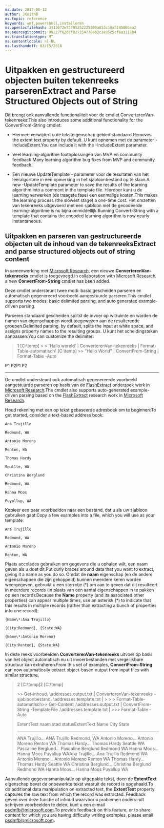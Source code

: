 ```yaml
---
ms.date: 2017-06-12
author: JKeithB
ms.topic: reference
keywords: wmf,powershell,installeren
ms.openlocfilehash: 3413672e73705252225300a853c10a514500baa2
ms.sourcegitcommit: 99227f62dcf827354770eb2c3e95c5cf6a3118b4
ms.translationtype: MT
ms.contentlocale: nl-NL
ms.lasthandoff: 03/15/2018
---
```

# <a name="extract-and-parse-structured-objects-out-of-string"></a><span data-ttu-id="6b79e-102">Uitpakken en gestructureerd objecten buiten tekenreeks parseren</span><span class="sxs-lookup"><span data-stu-id="6b79e-102">Extract and Parse Structured Objects out of String</span></span>
<span data-ttu-id="6b79e-103">Dit brengt ook aanvullende functionaliteit voor de cmdlet ConverterenVan-tekenreeks:</span><span class="sxs-lookup"><span data-stu-id="6b79e-103">This also introduces some additional functionality for the ConvertFrom-String cmdlet:</span></span>

-   <span data-ttu-id="6b79e-104">Hiermee verwijdert u de teksteigenschap gebied standaard.</span><span class="sxs-lookup"><span data-stu-id="6b79e-104">Removes the extent text property by default.</span></span> <span data-ttu-id="6b79e-105">U kunt opnemen met de parameter - IncludeExtent.</span><span class="sxs-lookup"><span data-stu-id="6b79e-105">You can include it with the -IncludeExtent parameter.</span></span>

-   <span data-ttu-id="6b79e-106">Veel learning-algoritme foutoplossingen van MVP en community feedback.</span><span class="sxs-lookup"><span data-stu-id="6b79e-106">Many learning algorithm bug fixes from MVP and community feedback.</span></span>

-   <span data-ttu-id="6b79e-107">Een nieuwe UpdateTemplate - parameter voor de resultaten van het leeralgoritme in een opmerking in het sjabloonbestand op te slaan.</span><span class="sxs-lookup"><span data-stu-id="6b79e-107">A new -UpdateTemplate parameter to save the results of the learning algorithm into a comment in the template file.</span></span> <span data-ttu-id="6b79e-108">Hierdoor kunt u de learning verwerken (de traagste fase) een eenmalige kosten.</span><span class="sxs-lookup"><span data-stu-id="6b79e-108">This makes the learning process (the slowest stage) a one-time cost.</span></span> <span data-ttu-id="6b79e-109">Het omzetten van tekenreeks uitgevoerd met een sjabloon met de gecodeerde learning-algoritme is nu bijna onmiddellijk.</span><span class="sxs-lookup"><span data-stu-id="6b79e-109">Running Convert-String with a template that contains the encoded learning algorithm is now nearly instantaneous.</span></span>


<a name="extract-and-parse-structured-objects-out-of-string-content"></a><span data-ttu-id="6b79e-110">Uitpakken en parseren van gestructureerde objecten uit de inhoud van de tekenreeks</span><span class="sxs-lookup"><span data-stu-id="6b79e-110">Extract and parse structured objects out of string content</span></span>
----------------------------------------------------------

<span data-ttu-id="6b79e-111">In samenwerking met [Microsoft Research](http://research.microsoft.com/), een nieuwe **ConverterenVan-tekenreeks** cmdlet is toegevoegd.</span><span class="sxs-lookup"><span data-stu-id="6b79e-111">In collaboration with [Microsoft Research](http://research.microsoft.com/), a new **ConvertFrom-String** cmdlet has been added.</span></span>

<span data-ttu-id="6b79e-112">Deze cmdlet ondersteunt twee modi: basic gescheiden parseren en automatisch gegenereerd voorbeeld aangestuurde parseren.</span><span class="sxs-lookup"><span data-stu-id="6b79e-112">This cmdlet supports two modes: basic delimited parsing, and auto generated example-driven parsing.</span></span>

<span data-ttu-id="6b79e-113">Parseren standaard gescheiden splitst de invoer op witruimte en worden de namen van eigenschappen wordt toegewezen aan de resulterende groepen.</span><span class="sxs-lookup"><span data-stu-id="6b79e-113">Delimited parsing, by default, splits the input at white space, and assigns property names to the resulting groups.</span></span> <span data-ttu-id="6b79e-114">U kunt het scheidingsteken aanpassen:</span><span class="sxs-lookup"><span data-stu-id="6b79e-114">You can customize the delimiter:</span></span>

> <span data-ttu-id="6b79e-115">1 \[C:\\temp\] &gt; &gt; 'Hallo wereld' | ConverterenVan-tekenreeks | Format-Table-automatisch</span><span class="sxs-lookup"><span data-stu-id="6b79e-115">1 \[C:\\temp\] &gt;&gt; "Hello World" | ConvertFrom-String | Format-Table -Auto</span></span>

<span data-ttu-id="6b79e-116">P1    P2</span><span class="sxs-lookup"><span data-stu-id="6b79e-116">P1    P2</span></span>
--    --

<span data-ttu-id="6b79e-117">De cmdlet ondersteunt ook automatisch gegenereerde voorbeeld aangestuurde parseren op basis van de [FlashExtract](http://research.microsoft.com/en-us/um/people/sumitg/flashextract.html) onderzoek werk in [Microsoft Research](http://research.microsoft.com).</span><span class="sxs-lookup"><span data-stu-id="6b79e-117">The cmdlet also supports auto-generated example-driven parsing based on the [FlashExtract](http://research.microsoft.com/en-us/um/people/sumitg/flashextract.html) research work in [Microsoft Research](http://research.microsoft.com).</span></span>

<span data-ttu-id="6b79e-118">Houd rekening met een op tekst gebaseerde adresboek om te beginnen:</span><span class="sxs-lookup"><span data-stu-id="6b79e-118">To get started, consider a text-based address book:</span></span>

    Ana Trujillo

    Redmond, WA

    Antonio Moreno

    Renton, WA

    Thomas Hardy

    Seattle, WA

    Christina Berglund

    Redmond, WA

    Hanna Moos

    Puyallup, WA

<span data-ttu-id="6b79e-119">Kopieer een paar voorbeelden naar een bestand, dat u als uw sjabloon gebruiken gaat:</span><span class="sxs-lookup"><span data-stu-id="6b79e-119">Copy a few examples into a file, which you will use as your template:</span></span>

    Ana Trujillo

    Redmond, WA

    Antonio Moreno

    Renton, WA

   

<span data-ttu-id="6b79e-120">Plaats accolades gebruiken om gegevens die u ophalen wilt, een naam geven als u doet dit.</span><span class="sxs-lookup"><span data-stu-id="6b79e-120">Put curly braces around data that you want to extract, giving it a name as you do so.</span></span> <span data-ttu-id="6b79e-121">Omdat de **naam** eigenschap (en de andere eigenschappen die zijn gekoppeld) kunnen meerdere keren worden weergegeven, gebruikt u een sterretje (\*) om aan te geven dat dit resulteert in meerdere records (in plaats van een aantal eigenschappen in te pakken op een record):</span><span class="sxs-lookup"><span data-stu-id="6b79e-121">Because the **Name** property (and its associated other properties) can appear multiple times, use an asterisk (\*) to indicate that this results in multiple records (rather than extracting a bunch of properties into one record):</span></span>

    {Name\*:Ana Trujillo}

    {City:Redmond}, {State:WA}

    {Name\*:Antonio Moreno}

    {City:Renton}, {State:WA}

<span data-ttu-id="6b79e-122">In deze reeks voorbeelden **ConverterenVan-tekenreeks** uitvoer op basis van het object automatisch nu uit invoerbestanden met vergelijkbare structuur kan extraheren.</span><span class="sxs-lookup"><span data-stu-id="6b79e-122">From this set of examples, **ConvertFrom-String** can now automatically extract object-based output from input files with similar structure.</span></span>

> <span data-ttu-id="6b79e-123">2 \[C:\\temp\]</span><span class="sxs-lookup"><span data-stu-id="6b79e-123">2 \[C:\\temp\]</span></span>
>
> <span data-ttu-id="6b79e-124">&gt;&gt; Get-inhoud. \\addresses.output.txt | ConverterenVan-tekenreeks - sjabloonbestand. \\addresses.template.txt | &gt; &gt; &gt; Format-Table-automatisch</span><span class="sxs-lookup"><span data-stu-id="6b79e-124">&gt;&gt; Get-Content .\\addresses.output.txt | ConvertFrom-String -TemplateFile .\\addresses.template.txt | &gt;&gt;&gt; Format-Table -Auto</span></span>
>
> <span data-ttu-id="6b79e-125">ExtentText naam stad status</span><span class="sxs-lookup"><span data-stu-id="6b79e-125">ExtentText                     Name               City     State</span></span>
> ----------                     ----               ----     -----
> <span data-ttu-id="6b79e-126">ANA Trujillo...                ANA Trujillo Redmond, WA Antonio Moreno...              Antonio Moreno Renton WA Thomas Hardy...                Thomas Hardy Seattle WA Pascaline Berglund...          Pascaline Berglund Redmond WA Hanna Moos...                  Hanna Moos Puyallup WA</span><span class="sxs-lookup"><span data-stu-id="6b79e-126">Ana Trujillo...                Ana Trujillo       Redmond  WA Antonio Moreno...              Antonio Moreno     Renton   WA Thomas Hardy...                Thomas Hardy       Seattle  WA Christina Berglund...          Christina Berglund Redmond  WA Hanna Moos...                  Hanna Moos         Puyallup WA</span></span>

<span data-ttu-id="6b79e-127">Aanvullende gegevensmanipulatie op uitgepakte tekst, doen de **ExtentText** eigenschap bevat de onbewerkte tekst waaruit de record is opgehaald.</span><span class="sxs-lookup"><span data-stu-id="6b79e-127">To do additional data manipulation on extracted text, the **ExtentText** property captures the raw text from which the record was extracted.</span></span> <span data-ttu-id="6b79e-128">Feedback geven over deze functie of inhoud waarvoor u problemen ondervindt schrijven voorbeelden te delen, kunt u een e-mail <psdmfb@microsoft.com>.</span><span class="sxs-lookup"><span data-stu-id="6b79e-128">To provide feedback on this feature, or to share content for which you are having difficulty writing examples, please email <psdmfb@microsoft.com>.</span></span>

